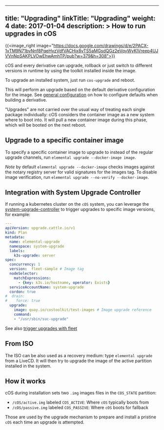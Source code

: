 
---
title: "Upgrading"
linkTitle: "Upgrading"
weight: 4
date: 2017-01-04
description: >
  How to run upgrades in cOS
---

{{<image_right image="https://docs.google.com/drawings/d/e/2PACX-1vTM9N71bvNnf8PqeHyzVdfVACHix8vTS5aMGsdQGz2eVqyWyKlVreep4UJVVnNpSAKPLVOwEhwAmhTP/pub?w=379&h=308">}}

cOS and every derivative can upgrade, rollback or just switch to different versions in runtime by using the toolkit installed inside the image.

To upgrade an installed system, just run `cos-upgrade` and reboot. 

This will perform an upgrade based on the default derivative configuration for the image. See [general configuration](../../customizing/general_configuration) on how to configure defaults when building a derivative.

"Upgrades" are not carried over the usual way of treating each single package individually: cOS considers the container image as a new system where to boot into. It will pull a new container image during this phase, which will be booted on the next reboot.

## Upgrade to a specific container image

To specify a specific container image to upgrade to instead of the regular upgrade channels, run `elemental upgrade --docker-image image`.

_Note_ by default `elemental upgrade --docker-image` checks images against the notary registry server for valid signatures for the images tag. To disable image verification, run `elemental upgrade --no-verify --docker-image`.

## Integration with System Upgrade Controller

If running a kubernetes cluster on the `cOS` system, you can leverage the [system-upgrade-controller](https://github.com/rancher/system-upgrade-controller) to trigger upgrades to specific image versions, for example:

```yaml
---
apiVersion: upgrade.cattle.io/v1
kind: Plan
metadata:
  name: elemental-upgrade
  namespace: system-upgrade
  labels:
    k3s-upgrade: server
spec:
  concurrency: 1
  version:  fleet-sample # Image tag
  nodeSelector:
    matchExpressions:
      - {key: k3s.io/hostname, operator: Exists}
  serviceAccountName: system-upgrade
  cordon: true
#  drain:
#    force: true
  upgrade:
    image: quay.io/costoolkit/test-images # Image upgrade reference
    command:
    - "/usr/sbin/suc-upgrade"
```

See also [trigger upgrades with fleet](../tutorials/trigger_upgrades_with_fleet)

## From ISO

The ISO can be also used as a recovery medium: type `elemental upgrade` from a LiveCD. It will then try to upgrade the image of the active partition installed in the system.

## How it works
cOS during installation sets two `.img` images files in the `COS_STATE` partition:
- `/cOS/active.img` labeled `COS_ACTIVE`: Where `cOS` typically boots from
- `/cOS/passive.img` labeled `COS_PASSIVE`: Where `cOS` boots for fallback

Those are used by the upgrade mechanism to prepare and install a pristine `cOS` each time an upgrade is attempted.
